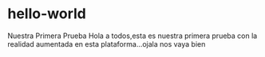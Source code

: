 # hello-world
Nuestra Primera Prueba
Hola a todos,esta es nuestra primera prueba con la realidad aumentada en esta plataforma...ojala nos vaya bien

